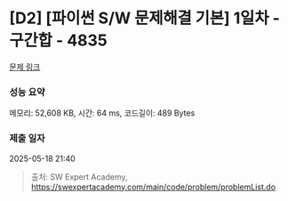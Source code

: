 # [D2] [파이썬 S/W 문제해결 기본] 1일차 - 구간합 - 4835 

[문제 링크](https://swexpertacademy.com/main/code/problem/problemDetail.do?contestProbId=AWTLXCuapdcDFAVT) 

### 성능 요약

메모리: 52,608 KB, 시간: 64 ms, 코드길이: 489 Bytes

### 제출 일자

2025-05-18 21:40



> 출처: SW Expert Academy, https://swexpertacademy.com/main/code/problem/problemList.do